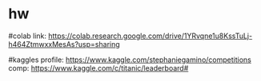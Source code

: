 # hw

 #colab link: 
https://colab.research.google.com/drive/1YRvqne1u8KssTuLj-h464ZtmwxxMesAs?usp=sharing

#kaggles 
profile: https://www.kaggle.com/stephaniegamino/competitions
comp: https://www.kaggle.com/c/titanic/leaderboard#
